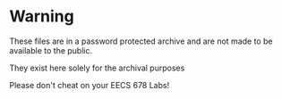 # Warning

These files are in a password protected archive and are not made to be available to the public.

They exist here solely for the archival purposes

Please don't cheat on your EECS 678 Labs!
